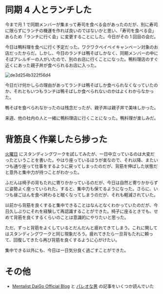# 同期 4 人とランチした
今まで月 1 で同期メンバーが集まって寿司を食べる会があったのだが、別に寿司に限らずにランチの機運を作れば良いのではないかと思い、「寿司を食べる会」あらため「ランチに行く会」に変更することにした。今日がその 1 回目の会だ。

今日は鴨料理を食べに行く予定だった。ワクワクペイペイキャンペーン対象のお店だったからだ。しかし、今日のランチは鴨そばしかなく、同期メンバーの中にそばアレルギーの人がいたので、別のお店に行くことになった。鴨料理店のすぐ近くにあった親子丼が食べられるお店に入った。

![de3d254b322f56d4](https://noraworld.github.io/box-bulbasaur/2019/07/de3d254b322f56d4.jpg)

今日だけ何かしらの理由があってランチは鴨そばしか食べられなくなっていたのか、それともいつもランチは鴨そばしか食べられないのかはよくわからなかった。

鴨そばを食べられなかったのは残念だったが、親子丼は親子丼で美味しかった。

来週、他の社内の人と一緒に鴨料理店に行くことになった。鴨料理が楽しみだ。

# 背筋良く作業したら捗った
[火曜日](/2019/07/09) にスタンディングワークを試してみたが、一日中立っているのは大変だったということを書いた。やはり座っているほうが楽なので、それ以降、またいつも通り座って仕事をするように戻ってしまったのだが、背筋を伸ばした状態だと意外と集中力が持つことがわかった。

ふだんは椅子の背もたれに寄りかかっているのだが、今日は自然と寄りかからずに姿勢よく座っていられた。すると、集中力も保てるようになった。さらに、いつも昼ごはんを食べ終わると眠くなってしまうのだが、それも軽減されていた。

以前から背筋を良くすると集中できることはなんとなくわかっていたのだが、今日久しぶりにそれを経験して再認識することができた。椅子に座るときでも、せめて背筋を良くするくらいのことは意識的にやりたいと思った。

ただ、ずっと背筋をよくしているとだんだんと疲れてきてしまう。これに関してはスタンディングワークと同じ現象だろう。疲れてきたら一旦背もたれに頼って、回復してきたら再び背筋を良くするように心がけたい。

集中できる以外にも、今日は一日気分良く過ごすことができた。

# その他
- [Mentalist DaiGo Official Blog](https://daigoblog.jp) と [パレオな男](https://yuchrszk.blogspot.com) の記事をいくつか読んでいた
